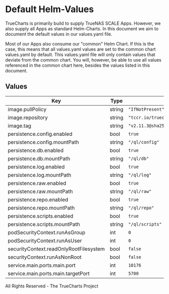 # Default Helm-Values

TrueCharts is primarily build to supply TrueNAS SCALE Apps.
However, we also supply all Apps as standard Helm-Charts. In this document we aim to document the default values in our values.yaml file.

Most of our Apps also consume our "common" Helm Chart.
If this is the case, this means that all values.yaml values are set to the common chart values.yaml by default. This values.yaml file will only contain values that deviate from the common chart.
You will, however, be able to use all values referenced in the common chart here, besides the values listed in this document.

## Values

| Key | Type | Default | Description |
|-----|------|---------|-------------|
| image.pullPolicy | string | `"IfNotPresent"` |  |
| image.repository | string | `"tccr.io/truecharts/qinglong"` |  |
| image.tag | string | `"v2.11.3@sha256:0d0ab99a644b786d86e2d449d0840c79efaf1ad507bbc7a2cf8d7533b56f7edf"` |  |
| persistence.config.enabled | bool | `true` |  |
| persistence.config.mountPath | string | `"/ql/config"` |  |
| persistence.db.enabled | bool | `true` |  |
| persistence.db.mountPath | string | `"/ql/db"` |  |
| persistence.log.enabled | bool | `true` |  |
| persistence.log.mountPath | string | `"/ql/log"` |  |
| persistence.raw.enabled | bool | `true` |  |
| persistence.raw.mountPath | string | `"/ql/raw"` |  |
| persistence.repo.enabled | bool | `true` |  |
| persistence.repo.mountPath | string | `"/ql/repo"` |  |
| persistence.scripts.enabled | bool | `true` |  |
| persistence.scripts.mountPath | string | `"/ql/scripts"` |  |
| podSecurityContext.runAsGroup | int | `0` |  |
| podSecurityContext.runAsUser | int | `0` |  |
| securityContext.readOnlyRootFilesystem | bool | `false` |  |
| securityContext.runAsNonRoot | bool | `false` |  |
| service.main.ports.main.port | int | `10176` |  |
| service.main.ports.main.targetPort | int | `5700` |  |

All Rights Reserved - The TrueCharts Project
